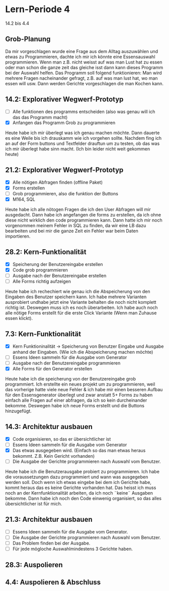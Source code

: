 # Lern-Periode 4

14.2 bis 4.4

## Grob-Planung

Da mir vorgeschlagen wurde eine Frage aus dem Alltag auszuwählen und etwas zu Programmieren, dachte ich mir ich könnte eine Essensauswahl programmieren. Wenn man z.B. nicht weisst auf was man Lust hat zu essen oder man schon die ganze zeit das gleiche isst dann kann dieses Programm bei der Auswahl helfen. 
Das Programm soll folgend funktionieren: Man wird mehrere Fragen nacheinander gefragt, z.B. auf was man lust hat, wo man essen will usw. Dann werden Gerichte vorgeschlagen die man Kochen kann.

## 14.2: Explorativer Wegwerf-Prototyp

- [ ] Alle funktionen des programms entscheiden (also was genau will ich das das Programm macht)
- [x] Anfangen das Programm Grob zu programmieren

Heute habe ich mir überlegt was ich genau machen möchte. Dann dauerte es eine Weile bis ich drauskamm wie ich vorgehen sollte. Nachdem fing ich an auf der Form buttons und Textfelder drauftun um zu testen, ob das was ich mir überlegt habe sinn macht. (Ich bin leider nicht weit gekommen heute)


## 21.2: Explorativer Wegwerf-Prototyp

- [x] Alle nötigen Abfragen finden (offline Paket)
- [x] Forms erstellen
- [ ] Grob programmieren, also die funktion der Buttons 
- [x] M164, SQL

Heute habe ich alle nötogen Fragen die ich den User Abfragen will mir ausgedacht. Dann habe ich angefangen die forms zu erstellen, da ich ohne diese nicht wirklich den code programmieren kann. Dann hatte ich mir noch vorgenommen meinem Fehler in SQL zu finden, da wir eine LB dazu bearbeiten und bei mir die ganze Zeit ein Fehler war beim Daten importieren.


## 28.2: Kern-Funktionalität
- [x] Speicherung der Benutzereingabe erstellen
- [x] Code grob programmieren
- [ ] Ausgabe nach der Benutzereingabe erstellen 
- [ ] Alle Forms richtig aufzeigen

Heute habe ich rechechiert wie genau ich die Abspeicherung von den Eingaben des Benutzer speichern kann. Ich habe mehrere Varianten ausprobiert undhabe jetzt eine Variante behalten die noch nicht komplett richtig ist. Deswegen  muss ich es noch überarbeiten. Ich habe auch noch alle nötige Forms erstellt für die erste Click Variante (Wenn man Zuhause essen klickt).

## 7.3: Kern-Funktionalität
- [x] Kern Funktioninalität -> Speicherung von Benutzer Eingabe und Ausgabe anhand der Eingaben. (Wie ich die Abspeicherung machen möchte)
- [ ] Essens Ideen sammeln für die Ausgabe vom Generator
- [ ] Ausgabe nach der Benutzereingabe programmieren
- [x] Alle Forms für den Generator erstellen

Heute habe ich die speicherung von der Benutzereingabe grob programmiert. Ich erstellte ein neues projekt um zu programmieren, weil das vorherige hatte viele neue Fehler & ich habe mir einen besseren Aufbau für den Essensgenerator überlegt und zwar anstatt 5+ Forms zu haben einfach alle Fragen auf einer abfragen, da ich so kein durcheinander bekomme. Deswegen habe ich neue Forms erstellt und die Buttons hinzugefügt.

## 14.3: Architektur ausbauen
- [x] Code organisieren, so das er übersichtlicher ist
- [ ] Essens Ideen sammeln für die Ausgabe vom Generator
- [x] Das etwas ausgegeben wird. (Einfach so das man etwas heraus bekommt. Z.B. Kein Gericht vorhanden)
- [ ] Die Ausgabe der Gerichte programmieren nach Auswahl vom Benutzer.

Heute habe ich die Benutzerausgabe probiert zu programmieren. Ich habe die voraussetzungen dazu programmiert und wann was ausgegeben werden soll. Doch wenn ich etwas eingebe bei dem ich Gerichte habe, kommt heraus das es keine Gerichte vorhanden hat. Das heisst ich muss noch an der Kernfunktionalität arbeiten, da ich noch ¨keine¨ Ausgaben bekomme. Dann habe ich noch den Code einwenig organisiert, so das alles übersichtlicher ist für mich.

## 21.3: Architektur ausbauen
- [ ] Essens Ideen sammeln für die Ausgabe vom Generator.
- [ ] Die Ausgabe der Gerichte programmieren nach Auswahl vom Benutzer.
- [ ] Das Problem finden bei der Ausgabe.
- [ ] Für jede mögloche Auswahlmindestens 3 Gerichte haben.

## 28.3: Auspolieren

## 4.4: Auspolieren & Abschluss

